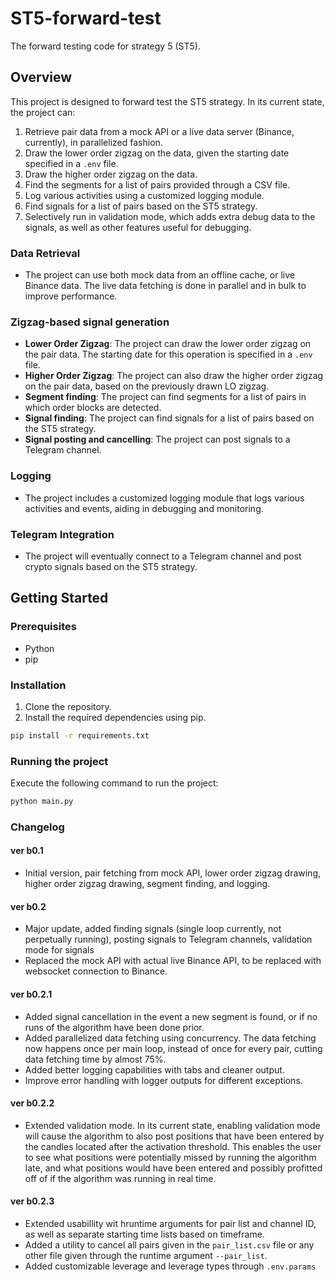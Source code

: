# ST5-forward-test

The forward testing code for strategy 5 (ST5).

## Overview

This project is designed to forward test the ST5 strategy. In its current state, the project can:

1. Retrieve pair data from a mock API or a live data server (Binance, currently), in parallelized fashion.
2. Draw the lower order zigzag on the data, given the starting date specified in a `.env` file.
3. Draw the higher order zigzag on the data.
4. Find the segments for a list of pairs provided through a CSV file.
5. Log various activities using a customized logging module.
6. Find signals for a list of pairs based on the ST5 strategy.
7. Selectively run in validation mode, which adds extra debug data to the signals, as well as other features useful for debugging.

### Data Retrieval

- The project can use both mock data from an offline cache, or live Binance data. The live data fetching is done in parallel and in bulk to improve
  performance.

### Zigzag-based signal generation

- **Lower Order Zigzag**: The project can draw the lower order zigzag on the pair data. The starting date for this operation is specified in a `.env`
  file.
- **Higher Order Zigzag**: The project can also draw the higher order zigzag on the pair data, based on the previously drawn LO zigzag.
- **Segment finding**: The project can find segments for a list of pairs in which order blocks are detected.
- **Signal finding**: The project can find signals for a list of pairs based on the ST5 strategy.
- **Signal posting and cancelling**: The project can post signals to a Telegram channel.

### Logging

- The project includes a customized logging module that logs various activities and events, aiding in debugging and monitoring.

### Telegram Integration

- The project will eventually connect to a Telegram channel and post crypto signals based on the ST5 strategy.

## Getting Started

### Prerequisites

- Python
- pip

### Installation

1. Clone the repository.
2. Install the required dependencies using pip.

```sh
pip install -r requirements.txt
```

### Running the project

Execute the following command to run the project:

```sh
python main.py
```

### Changelog

#### ver b0.1

- Initial version, pair fetching from mock API, lower order zigzag drawing, higher order zigzag drawing, segment finding, and logging.

#### ver b0.2

- Major update, added finding signals (single loop currently, not perpetually running), posting signals to Telegram channels, validation mode for
  signals
- Replaced the mock API with actual live Binance API, to be replaced with websocket connection to Binance.

#### ver b0.2.1

- Added signal cancellation in the event a new segment is found, or if no runs of the algorithm have been done prior.
- Added parallelized data fetching using concurrency. The data fetching now happens once per main loop, instead of once for every pair, cutting data
  fetching time by almost 75%.
- Added better logging capabilities with tabs and cleaner output.
- Improve error handling with logger outputs for different exceptions.

#### ver b0.2.2

- Extended validation mode. In its current state, enabling validation mode will cause the algorithm to also post positions that have been entered by
  the candles located after the activation threshold. This enables the user to see what positions were potentially missed by running the algorithm
  late, and what positions would have been entered and possibly profitted off of if the algorithm was running in real time.

#### ver b0.2.3

- Extended usabillity wit hruntime arguments for pair list and channel ID, as well as separate starting time lists based on timeframe.
- Added a utility to cancel all pairs given in the `pair_list.csv` file or any other file given through the runtime argument `--pair_list`.
- Added customizable leverage and leverage types through `.env.params`
